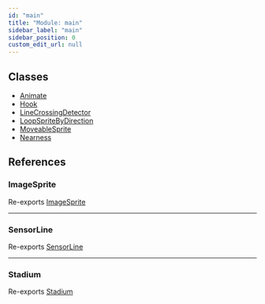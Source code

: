 ```yaml
---
id: "main"
title: "Module: main"
sidebar_label: "main"
sidebar_position: 0
custom_edit_url: null
---
```


## Classes

- [Animate](../classes/main.Animate.md)
- [Hook](../classes/main.Hook.md)
- [LineCrossingDetector](../classes/main.LineCrossingDetector.md)
- [LoopSpriteByDirection](../classes/main.LoopSpriteByDirection.md)
- [MoveableSprite](../classes/main.MoveableSprite.md)
- [Nearness](../classes/main.Nearness.md)

## References

### ImageSprite

Re-exports [ImageSprite](../classes/sprite.ImageSprite.md)

___

### SensorLine

Re-exports [SensorLine](../classes/sensorLine.SensorLine.md)

___

### Stadium

Re-exports [Stadium](../classes/stadium.Stadium.md)
